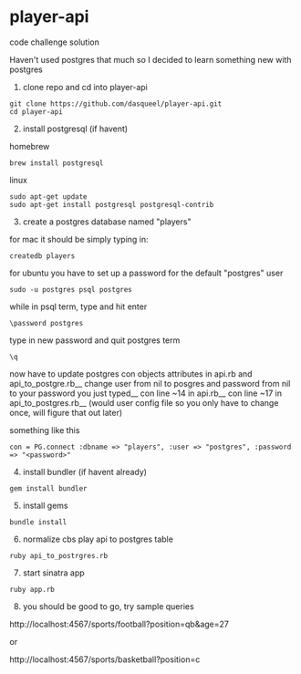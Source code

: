 # player-api
code challenge solution

Haven't used postgres that much so I decided to learn something new with postgres

1) clone repo and cd into player-api

```
git clone https://github.com/dasqueel/player-api.git
cd player-api
```

2) install postgresql (if havent)

homebrew

```
brew install postgresql
```

linux

```
sudo apt-get update
sudo apt-get install postgresql postgresql-contrib
```

3) create a postgres database named "players"

for mac it should be simply typing in:

```
createdb players
```

for ubuntu you have to set up a password for the default "postgres" user

```
sudo -u postgres psql postgres
```

while in psql term, type and hit enter

```
\password postgres
```

type in new password and quit postgres term

```
\q
```

now have to update postgres con objects attributes in api.rb and api_to_postgre.rb__
change user from nil to posgres and password from nil to your password you just typed__
con line ~14 in api.rb__
con line ~17 in api_to_postgres.rb__
(would user config file so you only have to change once, will figure that out later)

something like this

```
con = PG.connect :dbname => "players", :user => "postgres", :password => "<password>"
```


4) install bundler (if havent already)

```
gem install bundler
```

5) install gems

```
bundle install
```

6) normalize cbs play api to postgres table

```
ruby api_to_postrgres.rb
```

7) start sinatra app
```
ruby app.rb
```

8) you should be good to go, try sample queries

http://localhost:4567/sports/football?position=qb&age=27

or

http://localhost:4567/sports/basketball?position=c
